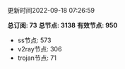 更新时间2022-09-18 07:26:59

**总订阅: 73**
**总节点: 3138**
**有效节点: 950**
- ss节点: 573
- v2ray节点: 306
- trojan节点: 71

